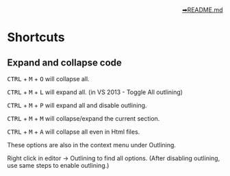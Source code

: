 <p dir='rtl' align='right'><a href="https://github.com/Yilun-Sun/Full-Stack-Learn/blob/master/README.md"> README.md➡</a></p>

# Shortcuts

## Expand and collapse code

<kbd>CTRL</kbd> + <kbd>M</kbd> + <kbd>O</kbd> will collapse all.

<kbd>CTRL</kbd> + <kbd>M</kbd> + <kbd>L</kbd> will expand all. (in VS 2013 - Toggle All outlining)

<kbd>CTRL</kbd> + <kbd>M</kbd> + <kbd>P</kbd> will expand all and disable outlining.

<kbd>CTRL</kbd> + <kbd>M</kbd> + <kbd>M</kbd> will collapse/expand the current section.

<kbd>CTRL</kbd> + <kbd>M</kbd> + <kbd>A</kbd> will collapse all even in Html files.

These options are also in the context menu under Outlining.

Right click in editor -> Outlining to find all options. (After disabling outlining, use same steps to enable outlining.)
